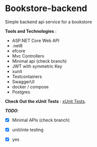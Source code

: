 # Bookstore-backend
Simple backend api service for a bookstore

**Tools and Technologies** :
- ASP.NET Core Web API
- .net8
- efcore
- Mvc Controllers
- Minimal api (check branch)
- JWT with symmetric Key
- xunit
- Testcontainers
- SwaggerUI
- docker / compose
- Postgres
     
**Check Out the xUnit Tests** : [xUnit Tests](Tests/).   

***TODO***: 
- [x] Minimal APIs (check branch)
- [x] unit/inte testing
- [x] yes


